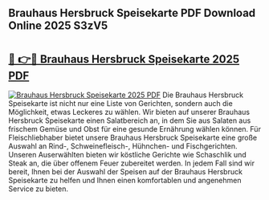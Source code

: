 ## Brauhaus Hersbruck Speisekarte PDF Download Online 2025 S3zV5

# <h2><a href="http://gca0irt.nevu.top/?p=Brauhaus+Hersbruck+Speisekarte">🔗 👉🔴 Brauhaus Hersbruck Speisekarte 2025 PDF</a></h2>

[![Brauhaus Hersbruck Speisekarte 2025 PDF](https://i.imgur.com/dBaPXMq.png)](http://gca0irt.nevu.top/?p=Brauhaus+Hersbruck+Speisekarte)
Die Brauhaus Hersbruck Speisekarte ist nicht nur eine Liste von Gerichten, sondern auch die Möglichkeit, etwas Leckeres zu wählen. Wir bieten auf unserer Brauhaus Hersbruck Speisekarte einen Salatbereich an, in dem Sie aus Salaten aus frischem Gemüse und Obst für eine gesunde Ernährung wählen können. Für Fleischliebhaber bietet unsere Brauhaus Hersbruck Speisekarte eine große Auswahl an Rind-, Schweinefleisch-, Hühnchen- und Fischgerichten. Unseren Auserwählten bieten wir köstliche Gerichte wie Schaschlik und Steak an, die über offenem Feuer zubereitet werden. In jedem Fall sind wir bereit, Ihnen bei der Auswahl der Speisen auf der Brauhaus Hersbruck Speisekarte zu helfen und Ihnen einen komfortablen und angenehmen Service zu bieten.
